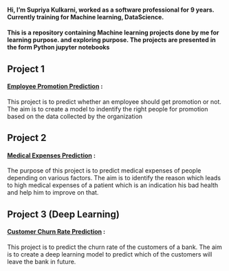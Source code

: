 #### Hi, I’m Supriya Kulkarni, worked as a software professional for 9 years. Currently training for Machine learning, DataScience.
#### This is a repository containing Machine learning projects done by me for learning purpose.  and exploring purpose. The projects are presented in the form Python jupyter notebooks

## Project 1

#### [Employee Promotion Prediction](https://github.com/sups1704/sups1704/blob/main/Employee%20Promotion%20Prediction.ipynb) : 
This project is to predict whether an employee should get promotion or not. The aim is to create a model to indentify the right people for promotion based on the data collected by the organization

## Project 2
#### [Medical Expenses Prediction](https://github.com/sups1704/Machine-Learning/blob/main/Medical%20Expenses%20Prediction.ipynb) :
The purpose of this project is to predict medical expenses of people depending on various factors. The aim is to identify the reason which leads to high medical expenses of a patient which is an indication his bad health and help him to improve on that.

## Project 3 (Deep Learning)
#### [Customer Churn Rate Prediction](https://github.com/sups1704/Machine-Learning/blob/main/Predicting%20Churn%20rate%20of%20the%20Customer.ipynb) :
This project is to predict the churn rate of the customers of a bank. The aim is to create a deep learning model to predict which of the customers will leave the bank in future. 
